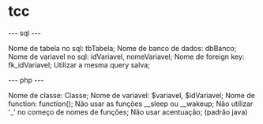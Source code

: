 tcc
=========

--- sql ---

Nome de tabela no sql: tbTabela;
Nome de banco de dados: dbBanco;
Nome de variavel no sql: idVariavel, nomeVariavel;
Nome de foreign key: fk_idVariavel;
Utilizar a mesma query salva;

--- php ---

Nome de classe: Classe;
Nome de variavel: $variavel, $idVariavel;
Nome de function: function();
Não usar as funções __sleep ou __wakeup;
Não utilizar '_' no começo de nomes de funções;
Não usar acentuação;
(padrão java)

